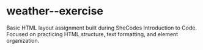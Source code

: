# weather--exercise
Basic HTML layout assignment built during SheCodes Introduction to Code. Focused on practicing HTML structure, text formatting, and element organization.
